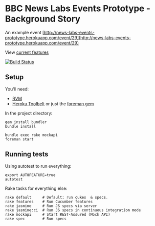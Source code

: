 BBC News Labs Events Prototype - Background Story
=================================================

An example event [http://news-labs-events-prototype.herokuapp.com/event/29](http://news-labs-events-prototype.herokuapp.com/event/29)

View [current features](https://www.relishapp.com/bbc-knowlearn/news-labs-events-prototype/docs)

[![Build Status](https://secure.travis-ci.org/BBC-Knowlearn/news-labs-events-prototype.png?branch=master)](http://travis-ci.org/BBC-Knowlearn/news-labs-events-prototype)

Setup
-----

You'll need:
 - [RVM](https://rvm.io/)
 - [Heroku Toolbelt](https://toolbelt.heroku.com/) or just the [foreman gem](https://github.com/ddollar/foreman)

In the project directory:

    gem install bundler
    bundle install
    
    bundle exec rake mockapi
    foreman start

Running tests
-------------

Using autotest to run everything:

    export AUTOFEATURE=true
    autotest

Rake tasks for everything else:

    rake default     # Default: run cukes  & specs.
    rake features    # Run Cucumber features
    rake jasmine     # Run JS specs via server
    rake jasmine:ci  # Run JS specs in continuous integration mode
    rake mockapi     # Start REST-Assured (Mock API)
    rake spec        # Run specs
